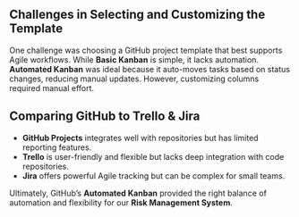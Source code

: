 ## Challenges in Selecting and Customizing the Template  
One challenge was choosing a GitHub project template that best supports Agile workflows. While **Basic Kanban** is simple, it lacks automation. **Automated Kanban** was ideal because it auto-moves tasks based on status changes, reducing manual updates. However, customizing columns required manual effort.

## Comparing GitHub to Trello & Jira  
- **GitHub Projects** integrates well with repositories but has limited reporting features.  
- **Trello** is user-friendly and flexible but lacks deep integration with code repositories.  
- **Jira** offers powerful Agile tracking but can be complex for small teams.  

Ultimately, GitHub’s **Automated Kanban** provided the right balance of automation and flexibility for our **Risk Management System**.
